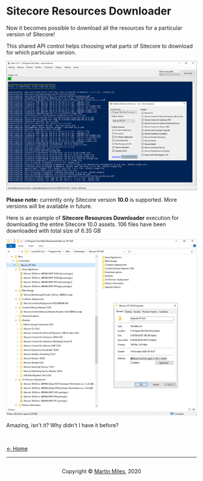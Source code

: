 # Sitecore Resources Downloader

Now it becomes possible to download all the resources for a particular version of Sitecore! 

This shared API control helps choosing what parts of Sitecore to download for which particular version.

![Sitecore Resources Downloader](../../img/SharedAPI/ResourcesDownloader.png "Sitecore Resources Downloader") 

**Please note:** currently only Sitecore version **10.0** is supported. More versions will be available in future.


Here is an example of **Sitecore Resources Downloader** execution for downloading the entire Sitecore 10.0 assets. 106 files have been downloaded with total size of 6.35 GB

![Sitecore Resources Downloader Result](../../img/SharedAPI/ResourcesDownloaderResult.png "Sitecore Resources Downloader Result") 

Amazing, isn't it? Why didn't I have it before?


<br/>

[<- Home](/ "Home")	

<hr>

<footer>
<p style="float:left; width: 20%;">
</p>
<p style="float:left; width: 60%; text-align:center;">Copyright &copy; <a href="https://blog.MartinMiles.net">Martin Miles</a>, 2020</p>
<p style="float:left; width: 20%;">
</p>
</footer>